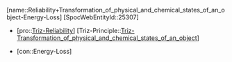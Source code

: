 ﻿---
type: TrizContradiction
aliases:
- Reliability+Transformation_of_physical_and_chemical_states_of_an_object-Energy-Loss
license: CC BY-SA 4.0
copyright: https://github.com/SpocWeb
IsDeleted: false
IsReadOnly: false
Confidential: public
tags: 
- Triz/Contradiction
---
[name::Reliability+Transformation_of_physical_and_chemical_states_of_an_object-Energy-Loss]
[SpocWebEntityId::25307]
+ [pro::[Triz-Reliability](tech/Triz/Parameter/Triz-Reliability.md)]
[Triz-Principle::[Triz-Transformation_of_physical_and_chemical_states_of_an_object](tech/Triz/Principle/Triz-Transformation_of_physical_and_chemical_states_of_an_object.md)]
- [con::Energy-Loss]

